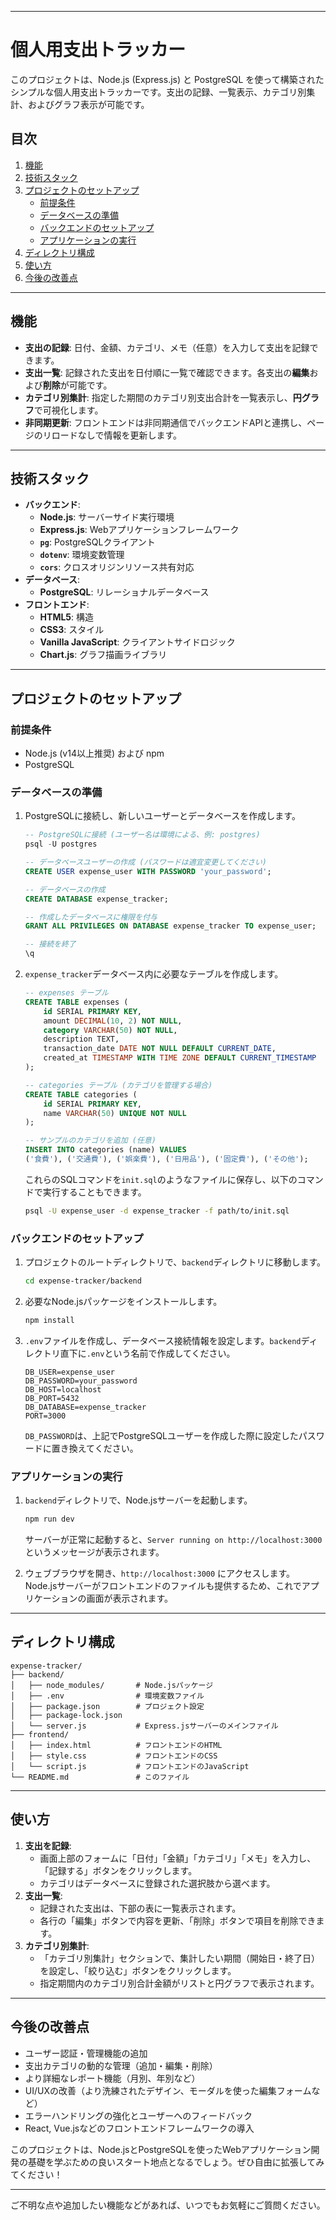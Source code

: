-----

# 個人用支出トラッカー

このプロジェクトは、Node.js (Express.js) と PostgreSQL を使って構築されたシンプルな個人用支出トラッカーです。支出の記録、一覧表示、カテゴリ別集計、およびグラフ表示が可能です。

## 目次

1.  [機能](https://www.google.com/search?q=%23%E6%A9%9F%E8%83%BD)
2.  [技術スタック](https://www.google.com/search?q=%23%E6%8A%80%E8%A1%93%E3%82%B9%E3%82%BF%E3%83%83%E3%82%AF)
3.  [プロジェクトのセットアップ](https://www.google.com/search?q=%23%E3%83%97%E3%83%AD%E3%82%B8%E3%82%A7%E3%82%AF%E3%83%88%E3%81%AE%E3%82%BB%E3%83%83%E3%83%88%E3%82%A2%E3%83%83%E3%83%97)
      * [前提条件](https://www.google.com/search?q=%23%E5%89%8D%E6%8F%90%E6%9D%A1%E4%BB%B6)
      * [データベースの準備](https://www.google.com/search?q=%23%E3%83%87%E3%83%BC%E3%82%BF%E3%83%99%E3%83%BC%E3%82%B9%E3%81%AE%E6%BA%96%E5%82%99)
      * [バックエンドのセットアップ](https://www.google.com/search?q=%23%E3%83%90%E3%83%83%E3%82%AF%E3%82%A8%E3%83%B3%E3%83%89%E3%81%AE%E3%82%BB%E3%83%83%E3%83%88%E3%82%A2%E3%83%83%E3%83%97)
      * [アプリケーションの実行](https://www.google.com/search?q=%23%E3%82%A2%E3%83%97%E3%83%AA%E3%82%B1%E3%83%BC%E3%82%B7%E3%83%A7%E3%83%B3%E3%81%AE%E5%AE%9F%E8%A1%8C)
4.  [ディレクトリ構成](https://www.google.com/search?q=%23%E3%83%87%E3%82%A3%E3%83%AC%E3%82%AF%E3%83%88%E3%83%AA%E6%A7%8B%E6%88%90)
5.  [使い方](https://www.google.com/search?q=%23%E4%BD%BF%E3%81%84%E6%96%B9)
6.  [今後の改善点](https://www.google.com/search?q=%23%E4%BB%8A%E5%BE%8C%E3%81%AE%E6%94%B9%E5%96%84%E7%82%B9)

-----

## 機能

  * **支出の記録**: 日付、金額、カテゴリ、メモ（任意）を入力して支出を記録できます。
  * **支出一覧**: 記録された支出を日付順に一覧で確認できます。各支出の**編集**および**削除**が可能です。
  * **カテゴリ別集計**: 指定した期間のカテゴリ別支出合計を一覧表示し、**円グラフ**で可視化します。
  * **非同期更新**: フロントエンドは非同期通信でバックエンドAPIと連携し、ページのリロードなしで情報を更新します。

-----

## 技術スタック

  * **バックエンド**:
      * **Node.js**: サーバーサイド実行環境
      * **Express.js**: Webアプリケーションフレームワーク
      * **`pg`**: PostgreSQLクライアント
      * **`dotenv`**: 環境変数管理
      * **`cors`**: クロスオリジンリソース共有対応
  * **データベース**:
      * **PostgreSQL**: リレーショナルデータベース
  * **フロントエンド**:
      * **HTML5**: 構造
      * **CSS3**: スタイル
      * **Vanilla JavaScript**: クライアントサイドロジック
      * **Chart.js**: グラフ描画ライブラリ

-----

## プロジェクトのセットアップ

### 前提条件

  * Node.js (v14以上推奨) および npm
  * PostgreSQL

### データベースの準備

1.  PostgreSQLに接続し、新しいユーザーとデータベースを作成します。

    ```sql
    -- PostgreSQLに接続 (ユーザー名は環境による、例: postgres)
    psql -U postgres

    -- データベースユーザーの作成 (パスワードは適宜変更してください)
    CREATE USER expense_user WITH PASSWORD 'your_password';

    -- データベースの作成
    CREATE DATABASE expense_tracker;

    -- 作成したデータベースに権限を付与
    GRANT ALL PRIVILEGES ON DATABASE expense_tracker TO expense_user;

    -- 接続を終了
    \q
    ```

2.  `expense_tracker`データベース内に必要なテーブルを作成します。

    ```sql
    -- expenses テーブル
    CREATE TABLE expenses (
        id SERIAL PRIMARY KEY,
        amount DECIMAL(10, 2) NOT NULL,
        category VARCHAR(50) NOT NULL,
        description TEXT,
        transaction_date DATE NOT NULL DEFAULT CURRENT_DATE,
        created_at TIMESTAMP WITH TIME ZONE DEFAULT CURRENT_TIMESTAMP
    );

    -- categories テーブル (カテゴリを管理する場合)
    CREATE TABLE categories (
        id SERIAL PRIMARY KEY,
        name VARCHAR(50) UNIQUE NOT NULL
    );

    -- サンプルのカテゴリを追加 (任意)
    INSERT INTO categories (name) VALUES
    ('食費'), ('交通費'), ('娯楽費'), ('日用品'), ('固定費'), ('その他');
    ```

    これらのSQLコマンドを`init.sql`のようなファイルに保存し、以下のコマンドで実行することもできます。

    ```bash
    psql -U expense_user -d expense_tracker -f path/to/init.sql
    ```

### バックエンドのセットアップ

1.  プロジェクトのルートディレクトリで、`backend`ディレクトリに移動します。

    ```bash
    cd expense-tracker/backend
    ```

2.  必要なNode.jsパッケージをインストールします。

    ```bash
    npm install
    ```

3.  `.env`ファイルを作成し、データベース接続情報を設定します。`backend`ディレクトリ直下に`.env`という名前で作成してください。

    ```
    DB_USER=expense_user
    DB_PASSWORD=your_password
    DB_HOST=localhost
    DB_PORT=5432
    DB_DATABASE=expense_tracker
    PORT=3000
    ```

    `DB_PASSWORD`は、上記でPostgreSQLユーザーを作成した際に設定したパスワードに置き換えてください。

### アプリケーションの実行

1.  `backend`ディレクトリで、Node.jsサーバーを起動します。

    ```bash
    npm run dev
    ```

    サーバーが正常に起動すると、`Server running on http://localhost:3000`というメッセージが表示されます。

2.  ウェブブラウザを開き、`http://localhost:3000` にアクセスします。
    Node.jsサーバーがフロントエンドのファイルも提供するため、これでアプリケーションの画面が表示されます。

-----

## ディレクトリ構成

```
expense-tracker/
├── backend/
│   ├── node_modules/       # Node.jsパッケージ
│   ├── .env                # 環境変数ファイル
│   ├── package.json        # プロジェクト設定
│   ├── package-lock.json
│   └── server.js           # Express.jsサーバーのメインファイル
├── frontend/
│   ├── index.html          # フロントエンドのHTML
│   ├── style.css           # フロントエンドのCSS
│   └── script.js           # フロントエンドのJavaScript
└── README.md               # このファイル
```

-----

## 使い方

1.  **支出を記録**:
      * 画面上部のフォームに「日付」「金額」「カテゴリ」「メモ」を入力し、「記録する」ボタンをクリックします。
      * カテゴリはデータベースに登録された選択肢から選べます。
2.  **支出一覧**:
      * 記録された支出は、下部の表に一覧表示されます。
      * 各行の「編集」ボタンで内容を更新、「削除」ボタンで項目を削除できます。
3.  **カテゴリ別集計**:
      * 「カテゴリ別集計」セクションで、集計したい期間（開始日・終了日）を設定し、「絞り込む」ボタンをクリックします。
      * 指定期間内のカテゴリ別合計金額がリストと円グラフで表示されます。

-----

## 今後の改善点

  * ユーザー認証・管理機能の追加
  * 支出カテゴリの動的な管理（追加・編集・削除）
  * より詳細なレポート機能（月別、年別など）
  * UI/UXの改善（より洗練されたデザイン、モーダルを使った編集フォームなど）
  * エラーハンドリングの強化とユーザーへのフィードバック
  * React, Vue.jsなどのフロントエンドフレームワークの導入

このプロジェクトは、Node.jsとPostgreSQLを使ったWebアプリケーション開発の基礎を学ぶための良いスタート地点となるでしょう。ぜひ自由に拡張してみてください！

-----

ご不明な点や追加したい機能などがあれば、いつでもお気軽にご質問ください。